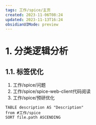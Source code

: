 ```yaml
---
tags: 工作/spice/主页
created: 2023-11-06T08:24
updated: 2023-11-13T16:24
obsidianUIMode: preview
---
```

# 1. 分类逻辑分析
## 1.1. 标签优化
1. 工作/spice/问题
2. 工作/spice/spice-web-client代码阅读
3. 工作/spice/预研优化

```dataview
TABLE description AS "Description"
from #工作/spice  
SORT file.path ASCENDING
```